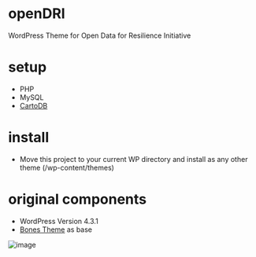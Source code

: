 # openDRI
WordPress Theme for Open Data for Resilience Initiative

# setup
- PHP
- MySQL
- [CartoDB](https://github.com/CartoDB/cartodb)

# install
- Move this project to your current WP directory and install as any other theme (/wp-content/themes)

# original components
- WordPress Version 4.3.1
- [Bones Theme](https://github.com/eddiemachado/bones) as base 

![image](https://cloud.githubusercontent.com/assets/704210/15321056/6c12bee4-1c34-11e6-9261-95831fcf7147.png)